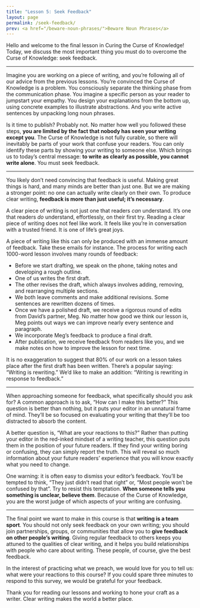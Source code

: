 ```yaml
---
title: "Lesson 5: Seek Feedback"
layout: page
permalink: /seek-feedback/
prev: <a href="/beware-noun-phrases/">Beware Noun Phrases</a>
---
```


Hello and welcome to the final lesson in Curing the Curse of Knowledge! Today, we discuss the most important thing you must do to overcome the Curse of Knowledge: seek feedback.

<hr>

Imagine you are working on a piece of writing, and you’re following all of our advice from the previous lessons. You’re convinced the Curse of Knowledge is a problem. You consciously separate the thinking phase from the communication phase. You imagine a specific person as your reader to jumpstart your empathy. You design your explanations from the bottom up, using concrete examples to illustrate abstractions. And you write active sentences by unpacking long noun phrases.

Is it time to publish? Probably not. No matter how well you followed these steps, **you are limited by the fact that nobody has seen your writing except you**. The Curse of Knowledge is not fully curable, so there will inevitably be parts of your work that confuse your readers. You can only identify these parts by showing your writing to someone else. Which brings us to today’s central message: **to write as clearly as possible, you cannot write alone**. You must seek feedback.

<hr>

You likely don’t need convincing that feedback is useful. Making great things is hard, and many minds are better than just one. But we are making a stronger point: no one can actually write clearly on their own. To produce clear writing, **feedback is more than just useful; it’s necessary**.

A clear piece of writing is not just one that readers _can_ understand. It’s one that readers _do_ understand, effortlessly, on their first try. Reading a clear piece of writing does not feel like work. It feels like you’re in conversation with a trusted friend. It is one of life’s great joys.

A piece of writing like this can only be produced with an immense amount of feedback. Take these emails for instance. The process for writing each 1000-word lesson involves many rounds of feedback:

- Before we start drafting, we speak on the phone, taking notes and developing a rough outline.
- One of us writes the first draft.
- The other revises the draft, which always involves adding, removing, and rearranging multiple sections.
- We both leave comments and make additional revisions. Some sentences are rewritten dozens of times.
- Once we have a polished draft, we receive a rigorous round of edits from David’s partner, Meg. No matter how good we think our lesson is, Meg points out ways we can improve nearly every sentence and paragraph.
- We incorporate Meg’s feedback to produce a final draft.
- After publication, we receive feedback from readers like you, and we make notes on how to improve the lesson for next time.

It is no exaggeration to suggest that 80% of our work on a lesson takes place after the first draft has been written. There’s a popular saying: “Writing is rewriting.” We’d like to make an addition: “Writing is rewriting in response to feedback.”

<hr>

When approaching someone for feedback, what specifically should you ask for? A common approach is to ask, “How can I make this better?” This question is better than nothing, but it puts your editor in an unnatural frame of mind. They’ll be so focused on evaluating your writing that they’ll be too distracted to absorb the content.

A better question is, “What are your reactions to this?” Rather than putting your editor in the red-inked mindset of a writing teacher, this question puts them in the position of your future readers. If they find your writing boring or confusing, they can simply report the truth. This will reveal so much information about your future readers’ experience that you will know exactly what you need to change.

One warning: it is often easy to dismiss your editor’s feedback. You’ll be tempted to think, “They just didn’t read that right” or, “Most people won’t be confused by that”. Try to resist this temptation. **When someone tells you something is unclear, believe them**. Because of the Curse of Knowledge, you are the worst judge of which aspects of your writing are confusing.

<hr>

The final point we want to make in this course is that **writing is a team sport**. You should not only seek feedback on your own writing; you should join partnerships, groups, or communities that allow you to **give feedback on other people’s writing**. Giving regular feedback to others keeps you attuned to the qualities of clear writing, and it helps you build relationships with people who care about writing. These people, of course, give the best feedback.

In the interest of practicing what we preach, we would love for you to tell us: what were your reactions to this course? If you could spare three minutes to respond to this survey, we would be grateful for your feedback.

Thank you for reading our lessons and working to hone your craft as a writer. Clear writing makes the world a better place.
